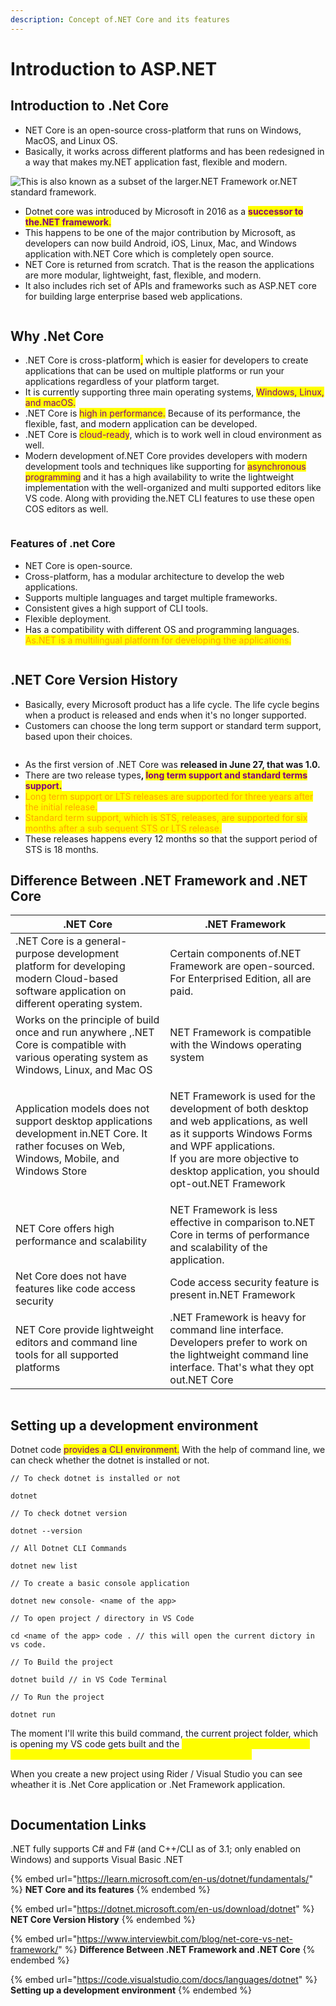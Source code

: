 ```yaml
---
description: Concept of.NET Core and its features
---
```


# Introduction to ASP.NET

## Introduction to .Net Core

* NET Core is an open-source cross-platform that runs on Windows, MacOS, and Linux OS.&#x20;
* Basically, it works across different platforms and has been redesigned in a way that makes my.NET application fast, flexible and modern.&#x20;

<img src=".gitbook/assets/file.excalidraw.svg" alt="This is also known as a subset of the larger.NET Framework or.NET standard framework." class="gitbook-drawing">

* Dotnet core was introduced by Microsoft in 2016 as a <mark style="color:purple;">**successor to the.NET framework**</mark><mark style="color:purple;">.</mark>&#x20;
* This happens to be one of the major contribution by Microsoft, as developers can now build Android, iOS, Linux, Mac, and Windows application with.NET Core which is completely open source.
* NET Core is returned from scratch. That is the reason the applications are more modular, lightweight, fast, flexible, and modern.
* It also includes rich set of APIs and frameworks such as ASP.NET core for building large enterprise based web applications.

<figure><img src=".gitbook/assets/image.png" alt=""><figcaption></figcaption></figure>

## Why .Net Core

* .NET Core is cross-platform<mark style="color:purple;">,</mark> which is easier for developers to create applications that can be used on multiple platforms or run your applications regardless of your platform target.&#x20;
* It is currently supporting three main operating systems, <mark style="color:purple;">Windows, Linux, and macOS.</mark>
* .NET Core is <mark style="color:purple;">high in performance.</mark> Because of its performance, the flexible, fast, and modern application can be developed.
* .NET Core is <mark style="color:purple;">cloud-ready</mark>, which is to work well in cloud environment as well.&#x20;
* Modern development of.NET Core provides developers with modern development tools and techniques like supporting for <mark style="color:purple;">asynchronous programming</mark> and it has a high availability to write the lightweight implementation with the well-organized and multi supported editors like VS code. Along with providing the.NET CLI features to use these open COS editors as well.

<figure><img src=".gitbook/assets/image (1).png" alt=""><figcaption></figcaption></figure>

### Features of .net Core

* NET Core is open-source.&#x20;
* Cross-platform, has a modular architecture to develop the web applications.
* Supports multiple languages and target multiple frameworks.&#x20;
* Consistent gives a high support of CLI tools.
* Flexible deployment.
* Has a compatibility with different OS and programming languages. <mark style="color:orange;">As.NET is a multilingual platform for developing the applications.</mark>

<figure><img src=".gitbook/assets/image (3).png" alt=""><figcaption></figcaption></figure>

## .NET Core Version History

* Basically, every Microsoft product has a life cycle. The life cycle begins when a product is released and ends when it's no longer supported.&#x20;
* Customers can choose the long term support or standard term support, based upon their choices.&#x20;

<figure><img src=".gitbook/assets/image (4).png" alt=""><figcaption></figcaption></figure>

* As the first version of .NET Core was **released in June 27, that was 1.0.**&#x20;
* There are two release type&#x73;**,&#x20;**<mark style="color:purple;">**long term support and standard terms support.**</mark>&#x20;
* <mark style="color:orange;">Long term support or LTS releases are supported for three years after the initial release.</mark>&#x20;
* <mark style="color:orange;">Standard term support, which is STS, releases, are supported for six months after a sub sequent STS or LTS release.</mark>&#x20;
* These releases happens every 12 months so that the support period of STS is 18 months.

## Difference Between .NET Framework and .NET Core

|  .NET Core                                                                                                                                     | .NET Framework                                                                                                                                                                                                                          |
| ---------------------------------------------------------------------------------------------------------------------------------------------- | --------------------------------------------------------------------------------------------------------------------------------------------------------------------------------------------------------------------------------------- |
| .NET Core is a general-purpose development platform for developing modern Cloud-based software application on different operating system.      | Certain components of.NET Framework are open-sourced. For Enterprised Edition, all are paid.                                                                                                                                            |
| Works on the principle of build once and run anywhere ,.NET Core is compatible with various operating system as Windows, Linux, and Mac OS     | NET Framework is compatible with the Windows operating system                                                                                                                                                                           |
| Application models does not support desktop applications development in.NET Core. It rather focuses on Web, Windows, Mobile, and Windows Store | <p>NET Framework is used for the development of both desktop and web applications, as well as it supports Windows Forms and WPF applications.<br>If you are more objective to desktop application, you should opt-out.NET Framework</p> |
| NET Core offers high performance and scalability                                                                                               | NET Framework is less effective in comparison to.NET Core in terms of performance and scalability of the application.                                                                                                                   |
| Net Core does not have features like code access security                                                                                      | Code access security feature is present in.NET Framework                                                                                                                                                                                |
| NET Core provide lightweight editors and command line tools for all supported platforms                                                        | .NET Framework is heavy for command line interface. Developers prefer to work on the lightweight command line interface. That's what they opt out.NET Core                                                                              |

<figure><img src=".gitbook/assets/image (5).png" alt=""><figcaption></figcaption></figure>

## Setting up a development environment

Dotnet code <mark style="color:purple;">provides a CLI environment.</mark> With the help of command line, we can check whether the dotnet is installed or not.

```markup
// To check dotnet is installed or not

dotnet

// To check dotnet version

dotnet --version

// All Dotnet CLI Commands

dotnet new list

// To create a basic console application

dotnet new console- <name of the app>

// To open project / directory in VS Code

cd <name of the app> code . // this will open the current dictory in vs code.

// To Build the project

dotnet build // in VS Code Terminal

// To Run the project

dotnet run
```

The moment I'll write this build command, the current project folder, which is opening my VS code gets built and the <mark style="color:yellow;">**bin folder gets generated with the build properties with the DLL EXE and the JSON files.**</mark>

When you create a new project using Rider / Visual Studio you can see wheather it is .Net Core application or .Net Framework application.

<img src=".gitbook/assets/file.excalidraw (1).svg" alt="" class="gitbook-drawing">

## Documentation Links

.NET fully supports C# and F# (and C++/CLI as of 3.1; only enabled on Windows) and supports Visual Basic .NET

{% embed url="https://learn.microsoft.com/en-us/dotnet/fundamentals/" %}
**NET Core and its features**
{% endembed %}

{% embed url="https://dotnet.microsoft.com/en-us/download/dotnet" %}
**NET Core Version History**
{% endembed %}

{% embed url="https://www.interviewbit.com/blog/net-core-vs-net-framework/" %}
**Difference Between .NET Framework and .NET Core**
{% endembed %}

{% embed url="https://code.visualstudio.com/docs/languages/dotnet" %}
**Setting up a development environment**
{% endembed %}
